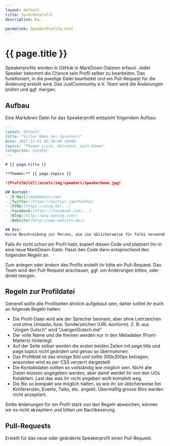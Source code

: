 ```yaml
---
layout: default
title: Sprecherprofil
description: ka.

permalink: SpeakerProfile.html
---
```


# {{ page.title }}

Speakerprofile werden in GitHub in MarkDown-Dateien erfasst. Jeder Speaker bekommt die Chance sein Profil selber zu bearbeiten. Das funktioniert, in die jewelige Datei bearbeitet und ein Pull-Request für die Änderung erstellt wird. Das JustCommunity e.V. Team wird die Änderungen prüfen und ggf. mergen.  

## Aufbau

Eine Markdown Datei für das Speakerprofil entspicht folgendem Aufbau:

~~~ markdown
---
layout: default
title: "Voller Name des Sprechers"
date: 2017-12-01 08:30:00 +0100
topics: "Themen Liste, Getrennt, nach Komma"
categories: Speaker
---

# {{ page.title }}

**Themen:** {{ page.topics }}

![Profilbild](/assets/img/speakers/SpeakerName.jpg)

## Kontakt:
- [E-Mail](me@domain.com)
- [Twitter](https://twitter.com/handle)
- [XING](https://xing.de/...)
- [Facebook](https://facebook.com/...)
- [Blog](http://www.myblog.com/)
- [Website](http://www.website.de/)

## Bio:
Kurze Beschreibung zur Person, wie sie üblicherweise für Talks verwendet wird.
~~~

Falls ihr nicht schon ein Profil habt, kopiert diesen Code und platziert ihn in eine neue MarkDown-Datei. Passt den Code dann entsprechend den folgenden Regeln an.

Zum anlegen oder ändern des Profils erstellt ihr bitte ein Pull-Request. Das Team wird den Pull-Request anschauen, ggf. um Änderungen bitten, oder direkt mergen.   

## Regeln zur Profildatei

Generell sollte alle Profilseiten ähnlich aufgebaut sein, daher solltet ihr euch an folgende Regeln halten:

- Die Profil-Datei wird wie der Sprecher bennant, aber ohne Lehrzeichen und ohne Umlaute, bzw. Sonderzeichen (URL-konform). Z. B: aus "Jürgen Gutsch" wird "JuergenGutsch.md"
- Der volle Name und die themen werden nur in den Metadaten (Front-Matters) hinterlegt.
- Auf der Seite selber werden die ersten beiden Zeilen mit page.title und page.topics nicht geändert und genau so übernommen.
- Das Profilbild ist das einzige Bild und sollte 300x300px betragen, ansonsten wird es per CSS verzerrt dargestellt
- Die Kontaktdaten sollten so vollständig wie möglich sein. Nicht alle Daten müssen angegeben werden, aber damit werdet ihr von den UGs Kotaktiert. Last das was ihr nicht angeben wollt komplett weg.
- Die Bio so kompakt wie möglich halten, so wie ihr sie üblicherweise bei Konferenzen, Events, Talks, etc. angebt. Übermäßig grosse Bios werden nicht anzeptiert. 

Sollte änderungen für ein Profil stark von den Regeln abweichen, können wir es nicht akzeptiern und bitten um Nachbeserung.
 
## Pull-Requests

Erstellt für das neue oder geänderte Speakerprofil einen Pull-Request.  